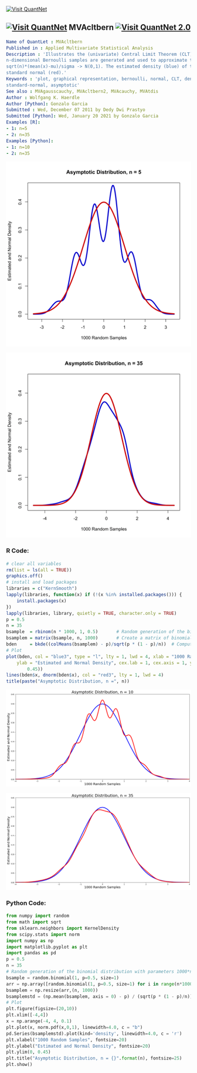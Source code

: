 [<img src="https://github.com/QuantLet/Styleguide-and-FAQ/blob/master/pictures/banner.png" width="888" alt="Visit QuantNet">](http://quantlet.de/)

## [<img src="https://github.com/QuantLet/Styleguide-and-FAQ/blob/master/pictures/qloqo.png" alt="Visit QuantNet">](http://quantlet.de/) **MVAcltbern** [<img src="https://github.com/QuantLet/Styleguide-and-FAQ/blob/master/pictures/QN2.png" width="60" alt="Visit QuantNet 2.0">](http://quantlet.de/)

```yaml
Name of QuantLet : MVAcltbern
Published in : Applied Multivariate Statistical Analysis
Description : 'Illustrates the (univariate) Central Limit Theorem (CLT). n*1000 sets of
n-dimensional Bernoulli samples are generated and used to approximate the distribution of t =
sqrt(n)*(mean(x)-mu)/sigma -> N(0,1). The estimated density (blue) of t is shown together with the
standard normal (red).'
Keywords : 'plot, graphical representation, bernoulli, normal, CLT, density, distribution,
standard-normal, asymptotic'
See also : MVAgausscauchy, MVAcltbern2, MVAcauchy, MVAtdis
Author : Wolfgang K. Haerdle
Author [Python]: Gonzalo Garcia
Submitted : Wed, December 07 2011 by Dedy Dwi Prastyo
Submitted [Python]: Wed, January 20 2021 by Gonzalo Garcia
Examples [R]: 
- 1: n=5
- 2: n=35
Examples [Python]: 
- 1: n=10
- 2: n=35
```


![Picture1](MVAcltbern_1-1.png)


![Picture2](MVAcltbern_2-1.png)



### R Code:
```r
# clear all variables
rm(list = ls(all = TRUE))
graphics.off()
# install and load packages
libraries = c("KernSmooth")
lapply(libraries, function(x) if (!(x %in% installed.packages())) {
    install.packages(x)
})
lapply(libraries, library, quietly = TRUE, character.only = TRUE)
p = 0.5
n = 35
bsample  = rbinom(n * 1000, 1, 0.5)       # Random generation of the binomial distribution with parameters 1000*n and 0.5
bsamplem = matrix(bsample, n, 1000)       # Create a matrix of binomial random variables
bden     = bkde((colMeans(bsamplem) - p)/sqrt(p * (1 - p)/n))  # Compute kernel density estimate
# Plot
plot(bden, col = "blue3", type = "l", lty = 1, lwd = 4, xlab = "1000 Random Samples", 
    ylab = "Estimated and Normal Density", cex.lab = 1, cex.axis = 1, ylim = c(0, 
        0.45))
lines(bden$x, dnorm(bden$x), col = "red3", lty = 1, lwd = 4)  
title(paste("Asymptotic Distribution, n =", n)) 
```


![Picture3](MVAcltbern_1-1_py.png)


![Picture4](MVAcltbern_2-1_py.png)


### Python Code:
```python
from numpy import random
from math import sqrt
from sklearn.neighbors import KernelDensity
from scipy.stats import norm
import numpy as np
import matplotlib.pyplot as plt
import pandas as pd
p = 0.5
n = 35
# Random generation of the binomial distribution with parameters 1000*n and 0.5
bsample = random.binomial(1, p=0.5, size=1)
arr = np.array([random.binomial(1, p=0.5, size=1) for i in range(n*1000)]) # Create a matrix of binomial random variables
bsamplem = np.resize(arr,(n, 1000))
bsamplemstd = (np.mean(bsamplem, axis = 0) - p) / (sqrt(p * (1 - p)/n)) # Standardize
# Plot
plt.figure(figsize=(20,10))
plt.xlim([-4,4])
x = np.arange(-4, 4, 0.1)
plt.plot(x, norm.pdf(x,0,1), linewidth=4.0, c = "b")
pd.Series(bsamplemstd).plot(kind='density', linewidth=4.0, c = 'r')
plt.xlabel("1000 Random Samples", fontsize=20)
plt.ylabel("Estimated and Normal Density", fontsize=20)
plt.ylim(0, 0.45)
plt.title("Asymptotic Distribution, n = {}".format(n), fontsize=25)
plt.show()
```
